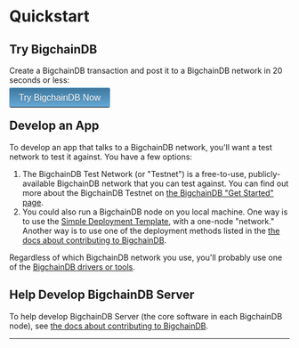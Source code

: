 <!---
Copyright BigchainDB GmbH and BigchainDB contributors
SPDX-License-Identifier: (Apache-2.0 AND CC-BY-4.0)
Code is Apache-2.0 and docs are CC-BY-4.0
--->

# Quickstart

<style media="screen" type="text/css">
    .button {
        border-top: 1px solid #96d1f8;
        background: #65a9d7;
        background: -webkit-gradient(linear, left top, left bottom, from(#3e779d), to(#65a9d7));
        background: -webkit-linear-gradient(top, #3e779d, #65a9d7);
        background: -moz-linear-gradient(top, #3e779d, #65a9d7);
        background: -ms-linear-gradient(top, #3e779d, #65a9d7);
        background: -o-linear-gradient(top, #3e779d, #65a9d7);
        padding: 8.5px 17px;
        -webkit-border-radius: 3px;
        -moz-border-radius: 3px;
        border-radius: 3px;
        -webkit-box-shadow: rgba(0,0,0,1) 0 1px 0;
        -moz-box-shadow: rgba(0,0,0,1) 0 1px 0;
        box-shadow: rgba(0,0,0,1) 0 1px 0;
        text-shadow: rgba(0,0,0,.4) 0 1px 0;
        color: white;
        font-size: 16px;
        font-family: Arial, Sans-Serif;
        text-decoration: none;
        vertical-align: middle;
    }
    .button:hover {
        border-top-color: #28597a;
        background: #28597a;
        color: #ccc;
    }
    .button:active {
        border-top-color: #1b435e;
        background: #1b435e;
    }
    a.button:visited {
        color: white
    }
    .buttondiv {
        margin-bottom: 1.5em;
    }
</style>

## Try BigchainDB

Create a BigchainDB transaction and post it to a BigchainDB network in 20 seconds or less:

<div class="buttondiv">
    <a class="button" href="https://www.bigchaindb.com/developers/getstarted/">Try BigchainDB Now</a>
</div>

## Develop an App

To develop an app that talks to a BigchainDB network, you'll want a test network to test it against. You have a few options:

1. The BigchainDB Test Network (or "Testnet") is a free-to-use, publicly-available BigchainDB network that you can test against. You can find out more about the BigchainDB Testnet on [the BigchainDB "Get Started" page](https://www.bigchaindb.com/developers/getstarted/#server).
1. You could also run a BigchainDB node on you local machine. One way is to use the [Simple Deployment Template](./simple-deployment-template/index), with a one-node "network." Another way is to use one of the deployment methods listed in the [the docs about contributing to BigchainDB](https://docs.bigchaindb.com/projects/contributing/en/latest/index.html).

Regardless of which BigchainDB network you use, you'll probably use one of the [BigchainDB drivers or tools](https://www.bigchaindb.com/getstarted/#drivers).

## Help Develop BigchainDB Server

To help develop BigchainDB Server (the core software in each BigchainDB node), see [the docs about contributing to BigchainDB](https://docs.bigchaindb.com/projects/contributing/en/latest/index.html).

<hr>

<br>
<br>
<br>
<br>
<br>
<br>
<br>
<br>
<br>
<br>
<br>
<br>
